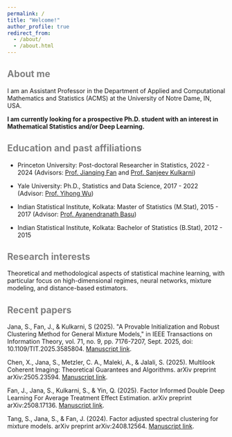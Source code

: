 ```yaml
---
permalink: /
title: "Welcome!"
author_profile: true
redirect_from: 
  - /about/
  - /about.html
---
```


<span style='color:grey'>About me</span>
-------------------------------------------------------------------------

I am an Assistant Professor in the Department of Applied and Computational Mathematics and Statistics (ACMS) at the University of Notre Dame, IN, USA. 

**I am currently looking for a prospective Ph.D. student with an interest in Mathematical Statistics and/or Deep Learning.**

<span style='color:grey'>Education and past affiliations</span>
-------------------------------------------------------------------------
- Princeton University: Post-doctoral Researcher in Statistics, 2022 - 2024 (Advisors: [Prof. Jianqing Fan](https://fan.princeton.edu/) and [Prof. Sanjeev Kulkarni](https://www.princeton.edu/~kulkarni/))

- Yale University: Ph.D., Statistics and Data Science, 2017 - 2022 (Advisor: [Prof. Yihong Wu](http://www.stat.yale.edu/~yw562/))

- Indian Statistical Institute, Kolkata: Master of Statistics (M.Stat), 2015 - 2017 (Advisor: [Prof. Ayanendranath Basu](https://www.isical.ac.in/~ayanbasu/))

- Indian Statistical Institute, Kolkata: Bachelor of Statistics (B.Stat), 2012 - 2015


<span style='color:grey'>Research interests</span>
-------------------------------------------------------------------------

Theoretical and methodological aspects of statistical machine learning, with particular focus on high-dimensional regimes, neural networks, mixture modeling, and distance-based estimators.

<span style='color:grey'>Recent papers</span>
-------------------------------------------------------------------------
Jana, S., Fan, J., & Kulkarni, S (2025). "A Provable Initialization and Robust Clustering Method for General Mixture Models," in IEEE Transactions on Information Theory, vol. 71, no. 9, pp. 7176-7207, Sept. 2025, doi: 10.1109/TIT.2025.3585804. [Manuscript link](https://ieeexplore.ieee.org/abstract/document/11069307).

Chen, X., Jana, S., Metzler, C. A., Maleki, A., & Jalali, S. (2025). Multilook Coherent Imaging: Theoretical Guarantees and Algorithms. arXiv preprint arXiv:2505.23594. [Manuscript link](https://janasoham.github.io/files/multilook.pdf).

Fan, J., Jana, S., Kulkarni, S., & Yin, Q. (2025). Factor Informed Double Deep Learning For Average Treatment Effect Estimation. arXiv preprint arXiv:2508.17136. [Manuscript link](https://janasoham.github.io/files/fiddle.pdf).

Tang, S., Jana, S., & Fan, J. (2024). Factor adjusted spectral clustering for mixture models. arXiv preprint arXiv:2408.12564. [Manuscript link](https://janasoham.github.io/files/fasc.pdf).






